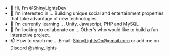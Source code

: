 - 👋 Hi, I’m @ShinyLightsDev
- 👀 I’m interested in ... Building unique social and entertainment properties that take advantage of new technologies 
- 🌱 I’m currently learning ... Unity, Javascript, PHP and MySQL
- 💞️ I’m looking to collaborate on ... Other's who would like to build a fun interactive project. 
- 📫 How to reach me ... Email: ShinyLightsOn@gmail.com or add me on Discord @shiny_lights

<!---
ShinyLightsDev/ShinyLightsDev is a ✨ special ✨ repository because its `README.md` (this file) appears on your GitHub profile.
You can click the Preview link to take a look at your changes.
--->
